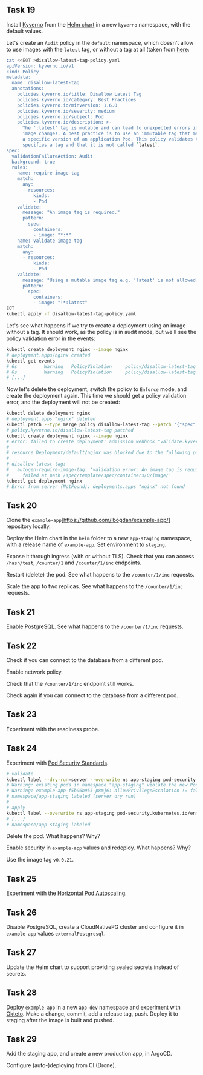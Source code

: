## Task 19

Install [Kyverno](https://kyverno.io/) from the [Helm chart](https://kyverno.io/docs/installation/methods/#install-kyverno-using-helm) in a new `kyverno` namespace, with the default values.

Let's create an `Audit` policy in the `default` namespace, which doesn't allow to use images with the `latest` tag, or without a tag at all (taken from [here](https://kyverno.io/policies/best-practices/disallow-latest-tag/disallow-latest-tag/):

```sh
cat <<EOT >disallow-latest-tag-policy.yaml
apiVersion: kyverno.io/v1
kind: Policy
metadata:
  name: disallow-latest-tag
  annotations:
    policies.kyverno.io/title: Disallow Latest Tag
    policies.kyverno.io/category: Best Practices
    policies.kyverno.io/minversion: 1.6.0
    policies.kyverno.io/severity: medium
    policies.kyverno.io/subject: Pod
    policies.kyverno.io/description: >-
      The ':latest' tag is mutable and can lead to unexpected errors if the
      image changes. A best practice is to use an immutable tag that maps to
      a specific version of an application Pod. This policy validates that the image
      specifies a tag and that it is not called `latest`.
spec:
  validationFailureAction: Audit
  background: true
  rules:
  - name: require-image-tag
    match:
      any:
      - resources:
          kinds:
          - Pod
    validate:
      message: "An image tag is required."
      pattern:
        spec:
          containers:
          - image: "*:*"
  - name: validate-image-tag
    match:
      any:
      - resources:
          kinds:
          - Pod
    validate:
      message: "Using a mutable image tag e.g. 'latest' is not allowed."
      pattern:
        spec:
          containers:
          - image: "!*:latest"
EOT
kubectl apply -f disallow-latest-tag-policy.yaml
```

Let's see what happens if we try to create a deployment using an image without a tag. It should work, as the policy is in audit mode, but we'll see the policy validation error in the events:

```sh
kubectl create deployment nginx --image nginx
# deployment.apps/nginx created
kubectl get events
# 6s          Warning   PolicyViolation     policy/disallow-latest-tag    Deployment default/nginx: [autogen-require-image-tag] fail; validation error: An image tag is required. rule autogen-require-image-tag failed at path /spec/template/spec/containers/0/image/
# 6s          Warning   PolicyViolation     policy/disallow-latest-tag    Pod default/nginx-77b4fdf86c-k9g8b: [require-image-tag] fail; validation error: An image tag is required. rule require-image-tag failed at path /spec/containers/0/image/
# [...]
```

Now let's delete the deployment, switch the policy to `Enforce` mode, and create the deployment again. This time we should get a policy validation error, and the deployment will not be created:

```sh
kubectl delete deployment nginx
# deployment.apps "nginx" deleted
kubectl patch --type merge policy disallow-latest-tag --patch '{"spec":{"validationFailureAction":"Enforce"}}'
# policy.kyverno.io/disallow-latest-tag patched
kubectl create deployment nginx --image nginx
# error: failed to create deployment: admission webhook "validate.kyverno.svc-fail" denied the request: 
#
# resource Deployment/default/nginx was blocked due to the following policies 
#
# disallow-latest-tag:
#   autogen-require-image-tag: 'validation error: An image tag is required. rule autogen-require-image-tag
#     failed at path /spec/template/spec/containers/0/image/'
kubectl get deployment nginx
# Error from server (NotFound): deployments.apps "nginx" not found
```

## Task 20

Clone the `example-app`[https://github.com/lbogdan/example-app/] repository locally.

Deploy the Helm chart in the `helm` folder to a new `app-staging` namespace, with a release name of `example-app`. Set environment to `staging`.

Expose it through ingress (with or without TLS). Check that you can access `/hash/test`, `/counter/1` and `/counter/1/inc` endpoints.

Restart (delete) the pod. See what happens to the `/counter/1/inc` requests.

Scale the app to two replicas. See what happens to the `/counter/1/inc` requests.

## Task 21

Enable PostgreSQL. See what happens to the `/counter/1/inc` requests.

## Task 22

Check if you can connect to the database from a different pod.

Enable network policy.

Check that the `/counter/1/inc` endpoint still works.

Check again if you can connect to the database from a different pod.

## Task 23

Experiment with the readiness probe.

## Task 24

Experiment with [Pod Security Standards](https://v1-27.docs.kubernetes.io/docs/concepts/security/pod-security-standards/).

```sh
# validate
kubectl label --dry-run=server --overwrite ns app-staging pod-security.kubernetes.io/enforce=restricted
# Warning: existing pods in namespace "app-staging" violate the new PodSecurity enforce level "restricted:latest"
# Warning: example-app-f5b96b955-p8mj6: allowPrivilegeEscalation != false, unrestricted capabilities, runAsNonRoot != true, seccompProfile
# namespace/app-staging labeled (server dry run)
#
# apply
kubectl label --overwrite ns app-staging pod-security.kubernetes.io/enforce=restricted
# [...]
# namespace/app-staging labeled
```

Delete the pod. What happens? Why?

Enable security in `example-app` values and redeploy. What happens? Why?

Use the image tag `v0.0.21`.

## Task 25

Experiment with the [Horizontal Pod Autoscaling](https://kubernetes.io/docs/tasks/run-application/horizontal-pod-autoscale/).

## Task 26

Disable PostgreSQL, create a CloudNativePG cluster and configure it in `example-app` values `externalPostgresql`.

## Task 27

Update the Helm chart to support providing sealed secrets instead of secrets.

## Task 28

Deploy `example-app` in a new `app-dev` namespace and experiment with [Okteto](https://www.okteto.com/). Make a change, commit, add a release tag, push. Deploy it to staging after the image is built and pushed.

## Task 29

Add the staging app, and create a new production app, in ArgoCD.

Configure (auto-)deploying from CI (Drone).
